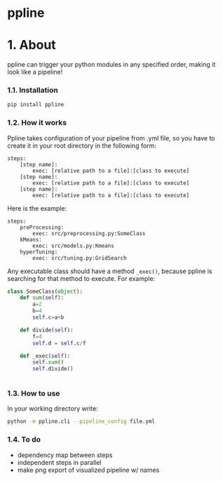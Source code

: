 # ppline

# 1. About

ppline can trigger your python modules in any specified order, making it look like a pipeline! 


### 1.1. Installation

```bash
pip install ppline
```


### 1.2. How it works

Ppline takes configuration of your pipeline from .yml file, so you have to create it in your root directory in the following form:


```text
steps:
    [step name]:
        exec: [relative path to a file]:[class to execute]
    [step name]:
        exec: [relative path to a file]:[class to execute]
    [step name]:
        exec: [relative path to a file]:[class to execute]
```
Here is the example:

```text
steps:
    preProcessing:
        exec: src/preprocessing.py:SomeClass
    kMeans:
        exec: src/models.py:Kmeans
    hyperTuning:
        exec: src/tuning.py:GridSearch
```

Any executable class should have a method ``_exec()``, because ppline is searching for that method to execute. For example:

```python
class SomeClass(object):
	def sum(self):
		a=2
		b=4
		self.c=a+b

	def divide(self):
		f=4
		self.d = self.c/f

	def _exec(self):
		self.sum()
		self.divide()
    
```

### 1.3. How to use

In your working directory write:

```bash
python -m ppline.cli --pipeline_config file.yml
```


### 1.4. To do

- dependency map between steps
- independent steps in parallel
- make png export of visualized pipeline w/ names

